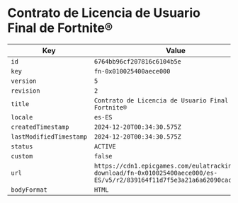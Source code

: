 # Contrato de Licencia de Usuario Final de Fortnite®

| Key | Value |
| --- | ----- |
| `id` | `6764bb96cf207816c6104b5e` |
| `key` | `fn-0x010025400aece000` |
| `version` | `5` |
| `revision` | `2` |
| `title` | `Contrato de Licencia de Usuario Final de Fortnite®` |
| `locale` | `es-ES` |
| `createdTimestamp` | `2024-12-20T00:34:30.575Z` |
| `lastModifiedTimestamp` | `2024-12-20T00:34:30.575Z` |
| `status` | `ACTIVE` |
| `custom` | `false` |
| `url` | `https://cdn1.epicgames.com/eulatracking-download/fn-0x010025400aece000/es-ES/v5/r2/839164f11d7f5e3a21a6a62090cac234.pdf` |
| `bodyFormat` | `HTML` |
